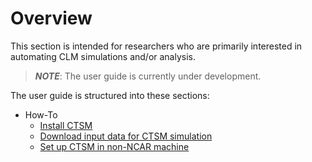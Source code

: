 # Overview

This section is intended for researchers who are primarily interested in automating CLM simulations and/or analysis.

> **_NOTE_**: The user guide is currently under development.

The user guide is structured into these sections:

- How-To
    - [Install CTSM](./how-to/install-ctsm.md)
    - [Download input data for CTSM simulation](./how-to/download-input.md)
    - [Set up CTSM in non-NCAR machine](./how-to/CTSM-setup-nonNCARmachine.md)